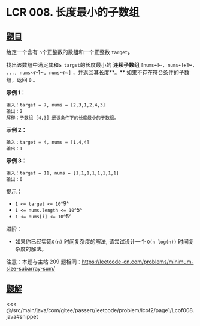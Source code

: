 # LCR 008. 长度最小的子数组

## [题目](https://leetcode.cn/problems/2VG8Kg/)
给定一个含有 `n`个正整数的数组和一个正整数 `target`**。**

找出该数组中满足其和`≥ target`的长度最小的 **连续子数组** `[nums`~l~`, nums`~l+1~`, ..., nums`~r-1~`, nums`~r~`]` ，并返回其长度**。** 如果不存在符合条件的子数组，返回 `0` 。

**示例 1：**

    输入：target = 7, nums = [2,3,1,2,4,3]
    输出：2
    解释：子数组 [4,3] 是该条件下的长度最小的子数组。

**示例 2：**

```
输入：target = 4, nums = [1,4,4]
输出：1
```

**示例 3：**

```
输入：target = 11, nums = [1,1,1,1,1,1,1,1]
输出：0
```

提示：

* `1 <= target <= 10`^9^
* `1 <= nums.length <= 10`^5^
* `1 <= nums[i] <= 10`^5^

进阶：

* 如果你已经实现`O(n)` 时间复杂度的解法, 请尝试设计一个 `O(n log(n))` 时间复杂度的解法。

注意：本题与主站 209 题相同：<https://leetcode-cn.com/problems/minimum-size-subarray-sum/>


## [题解](https://github.com/PasseRR/JavaLeetCode/blob/master/src/main/java/com/gitee/passerr/leetcode/problem/lcof2/page1/Lcof008.java)

<<< @/src/main/java/com/gitee/passerr/leetcode/problem/lcof2/page1/Lcof008.java#snippet
